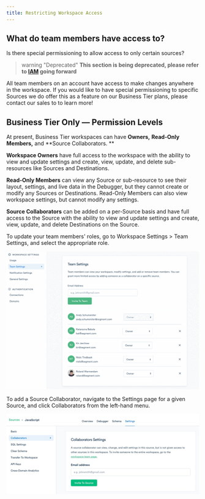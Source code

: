 ```yaml
---
title: Restricting Workspace Access
---
```


## What do team members have access to?
Is there special permissioning to allow access to only certain sources?

> warning "Deprecated"
> **This section is being deprecated, please refer to [IAM](/docs/segment-app/iam/) going forward**

All team members on an account have access to make changes anywhere in the workspace. If you would like to have special permissioning to specific Sources we do offer this as a feature on our Business Tier plans, please contact our sales to to learn more! 

## Business Tier Only — Permission Levels

At present, Business Tier workspaces can have **Owners,** **Read-Only Members,** and **Source Collaborators. **

**Workspace Owners** have full access to the workspace with the ability to view and update settings and create, view, update, and delete sub-resources like Sources and Destinations. 

**Read-Only Members** can view any Source or sub-resource to see their layout, settings, and live data in the Debugger, but they cannot create or modify any Sources or Destinations. Read-Only Members can also view workspace settings, but cannot modify any settings.

**Source Collaborators** can be added on a per-Source basis and have full access to the Source with the ability to view and update settings and create, view, update, and delete Destinations on the Source.

To update your team members' roles, go to Workspace Settings > Team Settings, and select the appropriate role. 

![](images/restrict_2wdC9nj8.gif)

To add a Source Collaborator, navigate to the Settings page for a given Source, and click Collaborators from the left-hand menu.

![](images/restrict_NF4F4Vox.png)

